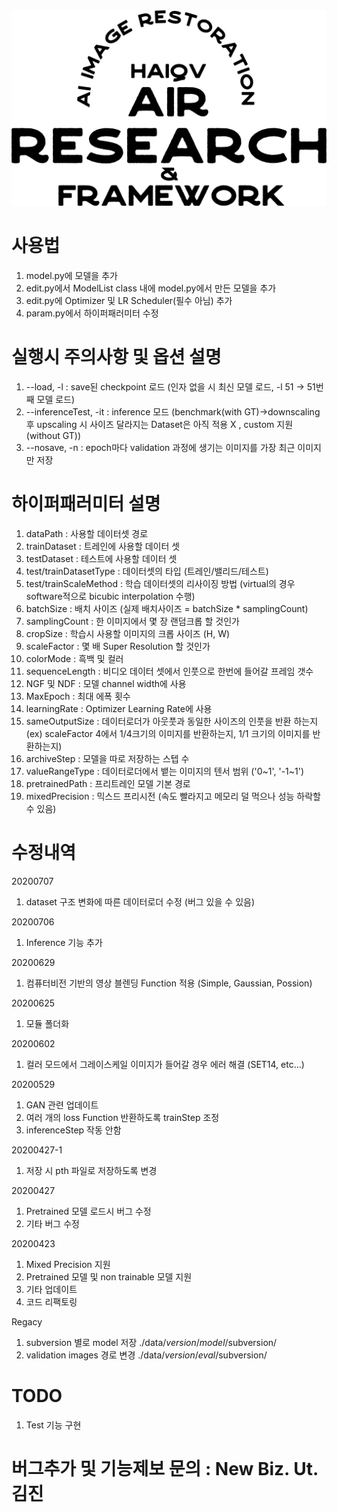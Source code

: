 <div align="center"><img src='airlogo.png' width=600></div>





# 사용법

1. model.py에 모델을 추가
2. edit.py에서 ModelList class 내에 model.py에서 만든 모델을 추가
3. edit.py에 Optimizer 및 LR Scheduler(필수 아님) 추가
4. param.py에서 하이퍼패러미터 수정


# 실행시 주의사항 및 옵션 설명

1. --load, -l           : save된 checkpoint 로드 (인자 없을 시 최신 모델 로드, -l 51 -> 51번째 모델 로드)
2. --inferenceTest, -it : inference 모드 (benchmark(with GT)->downscaling 후 upscaling 시 사이즈 달라지는 Dataset은 아직 적용 X , custom 지원(without GT))
3. --nosave, -n         : epoch마다 validation 과정에 생기는 이미지를 가장 최근 이미지만 저장


# 하이퍼패러미터 설명

1. dataPath : 사용할 데이터셋 경로
1. trainDataset : 트레인에 사용할 데이터 셋
2. testDataset : 테스트에 사용할 데이터 셋
3. test/trainDatasetType : 데이터셋의 타입 (트레인/밸리드/테스트)
3. test/trainScaleMethod : 학습 데이터셋의 리사이징 방법 (virtual의 경우 software적으로 bicubic interpolation 수행)
4. batchSize : 배치 사이즈 (실제 배치사이즈 = batchSize * samplingCount)
5. samplingCount : 한 이미지에서 몇 장 랜덤크롭 할 것인가
6. cropSize : 학습시 사용할 이미지의 크롭 사이즈 (H, W)
7. scaleFactor : 몇 배 Super Resolution 할 것인가
8. colorMode : 흑백 및 컬러
9. sequenceLength : 비디오 데이터 셋에서 인풋으로 한번에 들어갈 프레임 갯수
9. NGF 및 NDF : 모델 channel width에 사용
10. MaxEpoch : 최대 에폭 횟수
11. learningRate : Optimizer Learning Rate에 사용
12. sameOutputSize : 데이터로더가 아웃풋과 동일한 사이즈의 인풋을 반환 하는지 (ex) scaleFactor 4에서 1/4크기의 이미지를 반환하는지, 1/1 크기의 이미지를 반환하는지)
13. archiveStep : 모델을 따로 저장하는 스텝 수
14. valueRangeType : 데이터로더에서 뱉는 이미지의 텐서 범위 ('0~1', '-1~1')
15. pretrainedPath : 프리트레인 모델 기본 경로
16. mixedPrecision : 믹스드 프리시전 (속도 빨라지고 메모리 덜 먹으나 성능 하락할 수 있음)

# 수정내역
20200707

1. dataset 구조 변화에 따른 데이터로더 수정 (버그 있을 수 있음)

20200706

1. Inference 기능 추가

20200629

1. 컴퓨터비전 기반의 영상 블렌딩 Function 적용 (Simple, Gaussian, Possion)

20200625

1. 모듈 폴더화

20200602

1. 컬러 모드에서 그레이스케일 이미지가 들어갈 경우 에러 해결 (SET14, etc...)

20200529

1. GAN 관련 업데이트
2. 여러 개의 loss Function 반환하도록 trainStep 조정
3. inferenceStep 작동 안함

20200427-1

1. 저장 시 pth 파일로 저장하도록 변경

20200427

1. Pretrained 모델 로드시 버그 수정
2. 기타 버그 수정

20200423

1. Mixed Precision 지원
2. Pretrained 모델 및 non trainable 모델 지원
3. 기타 업데이트
4. 코드 리팩토링

Regacy

1. subversion 별로 model 저장 ./data/$version/model/$subversion/
2. validation images 경로 변경 ./data/$version/eval/$subversion/


# TODO

1. Test 기능 구현



# 버그추가 및 기능제보 문의 : New Biz. Ut. 김진